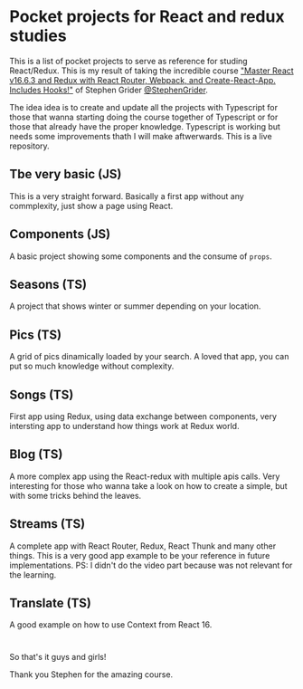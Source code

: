 # Pocket projects for React and redux studies

This is a list of pocket projects to serve as reference for studing React/Redux. This is my result of taking the incredible course ["Master React v16.6.3 and Redux with React Router, Webpack, and Create-React-App. Includes Hooks!"](https://www.udemy.com/course/react-redux) of Stephen Grider [@StephenGrider](https://github.com/StephenGrider).

The idea idea is to create and update all the projects with Typescript for those that wanna starting doing the course together of Typescript or for those that already have the proper knowledge. Typescript is working but needs some improvements thath I will make aftwerwards. This is a live repository.

## Tbe very basic (JS)
This is a very straight forward. Basically a first app without any commplexity, just show a page using React.

## Components (JS)
A basic project showing some components and the consume of `props`.

## Seasons (TS)
A project that shows winter or summer depending on your location.

## Pics (TS)
A grid of pics dinamically loaded by your search. A loved that app, you can put so much knowledge without complexity.

## Songs (TS)
First app using Redux, using data exchange between components, very intersting app to understand how things work at Redux world.

## Blog (TS)
A more complex app using the React-redux with multiple apis calls. Very interesting for those who wanna take a look on how to create a simple, but with some tricks behind the leaves.

## Streams (TS)
A complete app with React Router, Redux, React Thunk and many other things. This is a very good app example to be your reference in future implementations. PS: I didn't do the video part because was not relevant for the learning.

## Translate (TS)
A good example on how to use Context from React 16.

#
So that's it guys and girls!

Thank you Stephen for the amazing course.
